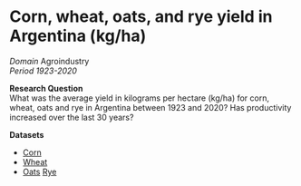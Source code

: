 # Corn, wheat, oats, and rye yield in Argentina (kg/ha)

*Domain* Agroindustry<br/>
*Period 1923-2020*

**Research Question**<br/>
What was the average yield in kilograms per hectare (kg/ha) for corn, wheat, oats and rye in Argentina between 1923 and 2020? Has productivity increased over the last 30 years?

**Datasets**<br/>
 - [Corn](https://github.com/lfgajdem/Corn-Wheat-Oats-Rye/blob/main/assets/maiz-serie-1923-2019.csv
)
 - [Wheat](https://github.com/lfgajdem/Corn-Wheat-Oats-Rye/blob/main/assets/trigo-serie-1923-2020-anual.csv
)
 - [Oats](https://github.com/lfgajdem/Corn-Wheat-Oats-Rye/blob/main/assets/avena-serie-1923-2020.csv
)
[Rye](https://github.com/lfgajdem/Corn-Wheat-Oats-Rye/blob/main/assets/centeno-serie-1923-2020.csv
)
